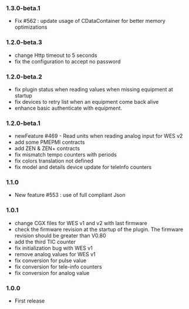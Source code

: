 ### 1.3.0-beta.1
* Fix #562  : update usage of CDataContainer for better memory optimizations

### 1.2.0-beta.3
* change Http timeout to 5 seconds
* fix the configuration to accept no password

### 1.2.0-beta.2
* fix plugin status when reading values when missing equipment at startup
* fix devices to retry list when an equipment come back alive
* enhance basic authenticate with equipment.

### 1.2.0-beta.1
* newFeature #469 - Read units when reading analog input for WES v2
* add some PMEPMI contracts
* add ZEN & ZEN+ contracts
* fix mismatch tempo counters with periods
* fix colors translation not defined
* fix model and details device update for teleInfo counters

### 1.1.0
* New feature #553 : use of full compliant Json

### 1.0.1
* change CGX files for WES v1 and v2 with last firmware
* check the firmware revision at the startup of the plugin. The firmware revision should be greater than V0.80
* add the third TIC counter
* fix initialization bug with WES v1
* remove analog values for WES v1
* fix conversion for pulse value
* fix conversion for tele-info counters
* fix conversion for analog value

### 1.0.0
* First release